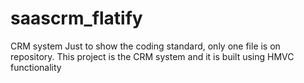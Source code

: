 # saascrm_flatify
CRM system
Just to show the coding standard, only one file is on repository.
This project is the CRM system and it is built using HMVC functionality
